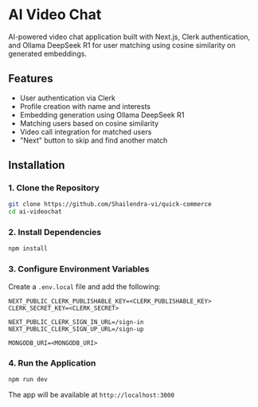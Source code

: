 # AI Video Chat

AI-powered video chat application built with Next.js, Clerk authentication, and Ollama DeepSeek R1 for user matching using cosine similarity on generated embeddings.

## Features  
- User authentication via Clerk  
- Profile creation with name and interests  
- Embedding generation using Ollama DeepSeek R1  
- Matching users based on cosine similarity  
- Video call integration for matched users  
- "Next" button to skip and find another match  

## Installation  

### 1. Clone the Repository  
```sh  
git clone https://github.com/Shailendra-vi/quick-commerce
cd ai-videochat  
```  

### 2. Install Dependencies  
```sh  
npm install  
```  

### 3. Configure Environment Variables  
Create a `.env.local` file and add the following:  

```env  
NEXT_PUBLIC_CLERK_PUBLISHABLE_KEY=<CLERK_PUBLISHABLE_KEY>  
CLERK_SECRET_KEY=<CLERK_SECRET>  

NEXT_PUBLIC_CLERK_SIGN_IN_URL=/sign-in  
NEXT_PUBLIC_CLERK_SIGN_UP_URL=/sign-up  

MONGODB_URI=<MONGODB_URI>  
```  

### 4. Run the Application  
```sh  
npm run dev  
```  

The app will be available at `http://localhost:3000`